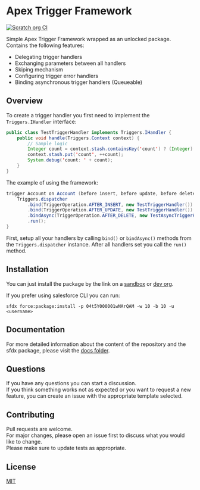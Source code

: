 # Apex Trigger Framework

[![Scratch org CI](https://github.com/IlyaMatsuev/Apex-Trigger-Framework/actions/workflows/scratch-org-ci.yml/badge.svg?branch=main)](https://github.com/IlyaMatsuev/Apex-Trigger-Framework/actions/workflows/scratch-org-ci.yml)

Simple Apex Trigger Framework wrapped as an unlocked package. Contains the following features:

-   Delegating trigger handlers
-   Exchanging parameters between all handlers
-   Skiping mechanism
-   Configuring trigger error handlers
-   Binding asynchronous trigger handlers (Queueable)

## Overview

To create a trigger handler you first need to implement the `Triggers.IHandler` interface:

```java
public class TestTriggerHandler implements Triggers.IHandler {
    public void handle(Triggers.Context context) {
        // Sample logic
        Integer count = context.stash.containsKey('count') ? (Integer) context.stash.get('count') : 0;
        context.stash.put('count', ++count);
        System.debug('count: ' + count);
    }
}
```

The example of using the framework:

```java
trigger Account on Account (before insert, before update, before delete, after insert, after update, after delete) {
	Triggers.dispatcher
        .bind(TriggerOperation.AFTER_INSERT, new TestTriggerHandler())
        .bind(TriggerOperation.AFTER_UPDATE, new TestTriggerHandler())
        .bindAsync(TriggerOperation.AFTER_DELETE, new TestAsyncTriggerHandler())
        .run();
}
```

First, setup all your handlers by calling `bind()` or `bindAsync()` methods from the `Triggers.dispatcher` instance. After all handlers set you call the `run()` method.

## Installation

You can just install the package by the link on a [sandbox](https://test.salesforce.com/packaging/installPackage.apexp?p0=04t5Y000001wNArQAM) or [dev org](https://login.salesforce.com/packaging/installPackage.apexp?p0=04t5Y000001wNArQAM).

If you prefer using salesforce CLI you can run:

```
sfdx force:package:install -p 04t5Y000001wNArQAM -w 10 -b 10 -u <username>
```

## Documentation

For more detailed information about the content of the repository and the sfdx package, please visit the [docs folder](docs).

## Questions

If you have any questions you can start a discussion.  
If you think something works not as expected or you want to request a new feature, you can create an issue with the appropriate template selected.

## Contributing

Pull requests are welcome.  
For major changes, please open an issue first to discuss what you would like to change.  
Please make sure to update tests as appropriate.

## License

[MIT](LICENSE)
